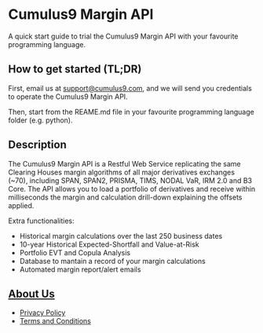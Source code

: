 # Cumulus9 Margin API

A quick start guide to trial the Cumulus9 Margin API with your favourite programming language.

## How to get started (TL;DR)

First, email us at support@cumulus9.com, and we will send you credentials to operate the Cumulus9 Margin API.

Then, start from the REAME.md file in your favourite programming language folder (e.g. python).

## Description

The Cumulus9 Margin API is a Restful Web Service replicating the same Clearing Houses margin algorithms of all major derivatives exchanges (~70), including SPAN, SPAN2, PRISMA, TIMS, NODAL VaR, IRM 2.0 and B3 Core.
The API allows you to load a portfolio of derivatives and receive within milliseconds the margin and calculation drill-down explaining the offsets applied.

Extra functionalities:

* Historical margin calculations over the last 250 business dates
* 10-year Historical Expected-Shortfall and Value-at-Risk
* Portfolio EVT and Copula Analysis
* Database to mantain a record of your margin calculations
* Automated margin report/alert emails

## [About Us](https://cumulus9.com/)

* [Privacy Policy](https://cumulus9.com/privacy-policy.html)
* [Terms and Conditions](https://cumulus9.com/terms-and-conditions.html)
